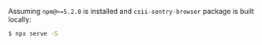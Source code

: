 Assuming `npm@>=5.2.0` is installed and `csii-sentry-browser` package is built locally:

```sh
$ npx serve -S
```
